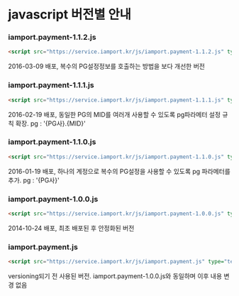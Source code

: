 # javascript 버전별 안내

### iamport.payment-1.1.2.js  

```html  
<script src="https://service.iamport.kr/js/iamport.payment-1.1.2.js" type="text/javascript"></script>
```  
2016-03-09 배포, 복수의 PG설정정보를 호출하는 방법을 보다 개선한 버전  


### iamport.payment-1.1.1.js  

```html  
<script src="https://service.iamport.kr/js/iamport.payment-1.1.1.js" type="text/javascript"></script>
```  
2016-02-19 배포, 동일한 PG의 MID를 여러개 사용할 수 있도록 pg파라메터 설정 규칙 확장. pg : '{PG사}.{MID}'  

### iamport.payment-1.1.0.js  

```html  
<script src="https://service.iamport.kr/js/iamport.payment-1.1.0.js" type="text/javascript"></script>
```  
2016-01-19 배포, 하나의 계정으로 복수의 PG설정을 사용할 수 있도록 pg 파라메터를 추가. pg : '{PG사}'  


### iamport.payment-1.0.0.js

```html  
<script src="https://service.iamport.kr/js/iamport.payment-1.0.0.js" type="text/javascript"></script>
```  
2014-10-24 배포, 최초 배포된 후 안정화된 버전  

### iamport.payment.js  

```html  
<script src="https://service.iamport.kr/js/iamport.payment.js" type="text/javascript"></script>
```  
versioning되기 전 사용된 버전. iamport.payment-1.0.0.js와 동일하며 이후 내용 변경 없음  